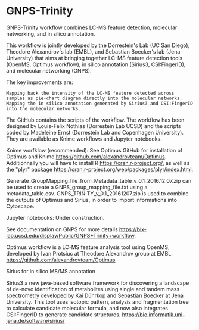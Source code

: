 # GNPS-Trinity

GNPS-Trinity workflow combines LC-MS feature detection, molecular networking, and in silico annotation.

This workflow is jointly developed by the Dorrestein's Lab (UC San Diego), Theodore Alexandrov's lab (EMBL), and Sebastian Boecker's lab (Jena University) that aims at bringing together LC-MS feature detection tools (OpenMS, Optimus workflow), in silico annotation (Sirius3, CSI:FingerID), and molecular networking (GNPS).

The key improvements are:

    Mapping back the intensity of the LC-MS feature detected across samples as pie-chart diagram directly into the molecular networks.
    Mapping the in silico annotation generated by Sirius3 and CSI:FingerID into the molecular networks.

The GitHub contains the scripts of the workflow. The workflow has been designed by Louis-Felix Nothias (Dorrestein Lab UCSD) and the scripts coded by Madeleine Ernst (Dorrestein Lab and Copenhagen University). They are available as Knime workflows and Jupyter notebooks.

Knime worfklow (recommended): See Optimus GitHub for installation of Optimus and Knime https://github.com/alexandrovteam/Optimus. Additionnally you will have to install R https://cran.r-project.org/, as well as the "plyr" package https://cran.r-project.org/web/packages/plyr/index.html.

Generate_GroupMapping_file_from_Metadata_table_v_0.1_2016.12.07.zip can be used to create a GNPS_group_mapping_file.txt using a metadata_table.csv. GNPS_TRINITY_v_0.1_20161207.zip is used to combine the outputs of Optimus and Sirius, in order to import informations into Cytoscape.

Jupyter notebooks: Under construction.

See documentation on GNPS for more details https://bix-lab.ucsd.edu/display/Public/GNPS+Trinity+workflow.

Optimus workflow is a LC-MS feature analysis tool using OpenMS, developed by Ivan Protsiuc at Theodore Alexandrov group at EMBL. https://github.com/alexandrovteam/Optimus

Sirius for in silico MS/MS annotation

Sirius3 a new java-based software framework for discovering a landscape of de-novo identification of metabolites using single and tandem mass spectrometry developed by Kai Dührkop and Sebastian Boecker at Jena University. This tool uses isotopic pattern, analysis and fragmentation tree to calculate candidate molecular formula, and now also integrates CSI:FingerID to generate candidate structures. https://bio.informatik.uni-jena.de/software/sirius/
